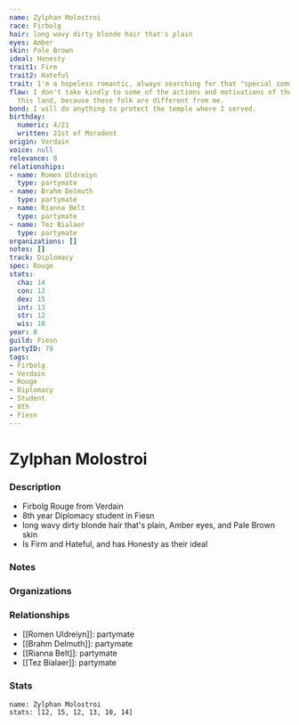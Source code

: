```yaml
---
name: Zylphan Molostroi
race: Firbolg
hair: long wavy dirty blonde hair that's plain
eyes: Amber
skin: Pale Brown
ideal: Honesty
trait1: Firm
trait2: Hateful
trait: I'm a hopeless romantic, always searching for that "special someone."
flaw: I don't take kindly to some of the actions and motivations of the people of
  this land, because these folk are different from me.
bond: I will do anything to protect the temple where I served.
birthday:
  numeric: 4/21
  written: 21st of Moradent
origin: Verdain
voice: null
relevance: 0
relationships:
- name: Romen Uldreiyn
  type: partymate
- name: Brahm Delmuth
  type: partymate
- name: Rianna Belt
  type: partymate
- name: Tez Bialaer
  type: partymate
organizations: []
notes: []
track: Diplomacy
spec: Rouge
stats:
  cha: 14
  con: 12
  dex: 15
  int: 13
  str: 12
  wis: 10
year: 8
guild: Fiesn
partyID: 79
tags:
- Firbolg
- Verdain
- Rouge
- Diplomacy
- Student
- 8th
- Fiesn
---
```

# Zylphan Molostroi
### Description
- Firbolg Rouge from Verdain
- 8th year Diplomacy student in Fiesn
- long wavy dirty blonde hair that's plain, Amber eyes, and Pale Brown skin
- Is Firm and Hateful, and has Honesty as their ideal

### Notes

### Organizations

### Relationships
- [[Romen Uldreiyn]]: partymate
- [[Brahm Delmuth]]: partymate
- [[Rianna Belt]]: partymate
- [[Tez Bialaer]]: partymate

### Stats
```statblock
name: Zylphan Molostroi
stats: [12, 15, 12, 13, 10, 14]
```